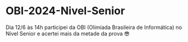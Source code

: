 # OBI-2024-Nivel-Senior
Dia 12/6 às 14h participei da OBI (Olimíada Brasileira de Informática) no Nível Senior e acertei mais da metade da prova 😎
